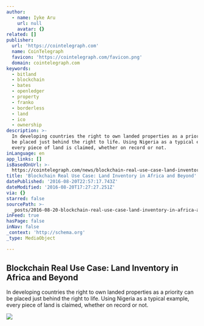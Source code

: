 ```yaml
---
author:
  - name: Iyke Aru
    url: null
    avatar: {}
related: []
publisher:
  url: 'https://cointelegraph.com'
  name: CoinTelegraph
  favicon: 'https://cointelegraph.com/favicon.png'
  domain: cointelegraph.com
keywords:
  - bitland
  - blockchain
  - bates
  - openledger
  - property
  - franko
  - borderless
  - land
  - ico
  - ownership
description: >-
  In developing countries the right to own landed properties as a priority can
  be placed just behind the right to life. Using Nigeria as a typical example,
  every piece of land is claimed, whether on record or not.
inLanguage: en
app_links: []
isBasedOnUrl: >-
  https://cointelegraph.com/news/blockchain-real-use-case-land-inventory-in-africa-and-beyond
title: 'Blockchain Real Use Case: Land Inventory in Africa and Beyond'
datePublished: '2016-08-20T22:57:17.743Z'
dateModified: '2016-08-20T17:27:27.251Z'
via: {}
starred: false
sourcePath: >-
  _posts/2016-08-20-blockchain-real-use-case-land-inventory-in-africa-and-beyon.md
inFeed: true
hasPage: false
inNav: false
_context: 'http://schema.org'
_type: MediaObject

---
```

<article style=""><h1>Blockchain Real Use Case: Land Inventory in Africa and Beyond</h1><p>In developing countries the right to own landed properties as a priority can be placed just behind the right to life. Using Nigeria as a typical example, every piece of land is claimed, whether on record or not.</p><img src="https://cointelegraph.com/images/725_Ly9jb2ludGVsZWdyYXBoLmNvbS9zdG9yYWdlL3VwbG9hZHMvdmlldy9lODAyYmQxMjQ4M2YxODkyNzE2ZjI2ODNiNTM2YmMxOC5qcGc=.jpg" /></article>